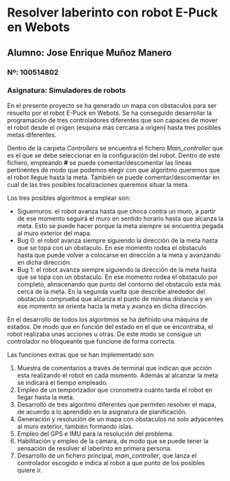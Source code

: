 # Resolver laberinto con robot E-Puck en Webots
## Alumno: Jose Enrique Muñoz Manero
### Nº: 100514802
### Asignatura: Simuladores de robots
En el presente proyecto se ha generado un mapa con obstaculos para ser resuelto por el robot E-Puck en Webots.
Se ha conseguido desarrollar la programación de tres controladores diferentes que son capaces de mover el robot desde el origen (esquina más cercana a origen) hasta tres posibles metas diferentes. 

Dentro de la carpeta *Controllers* se encuentra el fichero *Main_controller* que es el que se debe seleccionar en la configuración del robot. Dentro de este fichero, empleando **#** se puede comentar/descomentar las lineas pertinentes de modo que podemos elegir con que algoritmo queremos que el robot llegue hasta la meta. También se puede comentar/descomentar en cual de las tres posibles localizaciones queremos situar la meta.

Los tres posibles algoritmos a emplear son:
- Siguemuros: el robot avanza hasta que choca contra un muro, a partir de ese momento seguirá el muro en sentido horario hasta que alcanza la meta. Esto se puede hacer porque la meta siempre se encuentra pegada al muro exterior del mapa.
- Bug 0: el robot avanza siempre siguiendo la dirección de la meta hasta que se topa con un obstaculo. En ese momento rodea el obstaculo hasta que puede volver a colocarse en dirección a la meta y avanzando en dicha dirección.
- Bug 1: el robot avanza siempre siguiendo la dirección de la meta hasta que se topa con un obstaculo. En ese momento rodea el obstaculo por completo, almacenando que punto del contorno del obstaculo esta más cerca de la meta. En la segunda vuelta que describe alrededor del obstaculo comprueba que alcanza el punto de minima distancia y en ese momento se orienta hacia la meta y avanza en dicha dirección.

En el desarrollo de todos los algoritmos se ha definido una máquina de estados. De modo que en función del estado en el que se encontraba, el robot realizaba unas acciones u otras. De este modo se consigue un controlador no bloqueante que funcione de forma correcta.

Las funciones extras que se han implementado son:
1. Muestra de comentarios a través de terminal que indican que acción esta realizando el robot en cada momento. Además al alcanzar la meta se indicará el tiempo empleado.
2. Empleo de un temporizador que cronometra cuánto tarda el robot en llegar hasta la meta.
3. Desarrollo de tres algoritmo diferentes que permiten resolver el mapa, de acuerdo a lo aprendido en la asignatura de planificación.
4. Generación y resolución de un mapa con obstaculos no solo adyacentes al muro exterior, también formando islas.
5. Empleo del GPS e IMU para la resolución del problema.
6. Habilitación y empleo de la cámara, de modo que se puede tener la sensación de resolver el laberinto en primera persona.
7. Desarrollo de un fichero principal, *main_controller*, que lanza el controlador escogido e indica al robot a que punto de los posibles quiere ir.
